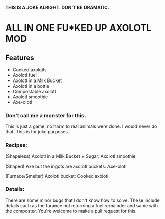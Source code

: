 **THIS IS A JOKE ALRIGHT. DON'T BE DRAMATIC.**
# ALL IN ONE FU*KED UP AXOLOTL MOD

## Features

* Cooked axolotls
* Axolotl fuel
* Axolotl in a Milk Bucket
* Axolotl in a bottle
* Compostable axolotl
* Axolotl smoothie
* Axe-olotl 

### Don't call me a monster for this.

This is just a game, no harm to real animals were done. I would never do that. This is for joke purposes.

### Recipes:
(Shapeless) Axolotl in a Milk Bucket + Sugar: Axolotl smoothie

(Shaped) Axe but the ingots are axolotl buckets: Axe-olotl

(Furnace/Smelter) Axolotl bucket: Cooked axolotl

### Details:
There are some minor bugs that I don't know how to solve. These include details such as the furance not returning a fuel remainder and same with the composter. You're welcome to make a pull request for this.
